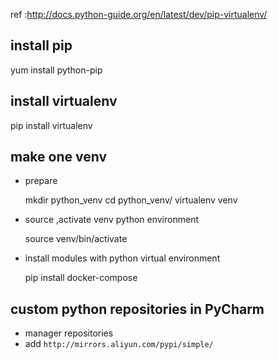  ref :http://docs.python-guide.org/en/latest/dev/pip-virtualenv/

## install pip

  yum install python-pip

## install virtualenv

  pip install virtualenv

## make one venv

- prepare

  mkdir python_venv
  cd python_venv/
  virtualenv venv

- source ,activate venv python environment

  source venv/bin/activate

- install modules with python virtual environment

  pip install docker-compose

## custom python repositories in PyCharm

- manager repositories
- add `http://mirrors.aliyun.com/pypi/simple/`
